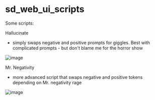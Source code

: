 # sd_web_ui_scripts

Some scripts:

Hallucinate
- simply swaps negative and positive prompts for giggles. Best with complicated prompts - but don't blame me for the horror show

![image](https://user-images.githubusercontent.com/23346289/215936413-73754002-0b16-4125-9d4e-766084aad776.png)


Mr. Negativity
- more advanced script that swaps negative and positive tokens depending on Mr. negativity rage

![image](https://user-images.githubusercontent.com/23346289/215935117-4d43e0ad-e9e8-4698-8d5b-e129d6e40e6e.png)

